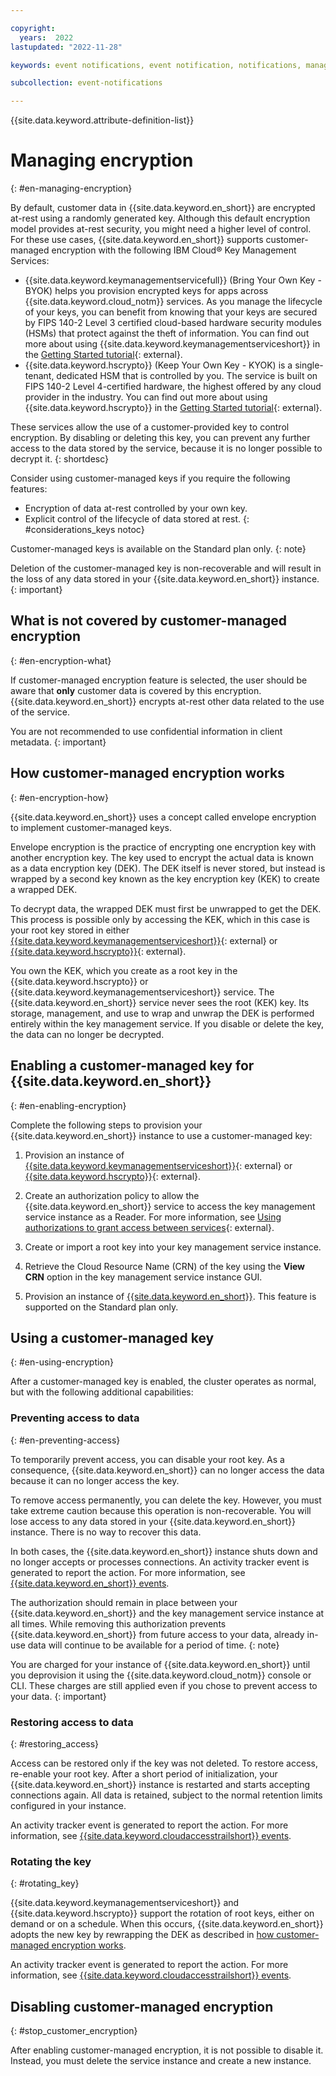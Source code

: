 ```yaml
---

copyright:
  years:  2022
lastupdated: "2022-11-28"

keywords: event notifications, event notification, notifications, managing encryption, byok, kyok, integrations protect, hpcs

subcollection: event-notifications

---
```

{{site.data.keyword.attribute-definition-list}}

# Managing encryption
{: #en-managing-encryption}

By default, customer data in {{site.data.keyword.en_short}} are encrypted at-rest using a randomly generated key. Although this default encryption model provides at-rest security, you might need a higher level of control. For these use cases, {{site.data.keyword.en_short}} supports customer-managed encryption with the following IBM Cloud® Key Management Services:

- {{site.data.keyword.keymanagementservicefull}} (Bring Your Own Key - BYOK) helps you provision encrypted keys for apps across {{site.data.keyword.cloud_notm}} services. As you manage the lifecycle of your keys, you can benefit from knowing that your keys are secured by FIPS 140-2 Level 3 certified cloud-based hardware security modules (HSMs) that protect against the theft of information. You can find out more about using {{site.data.keyword.keymanagementserviceshort}} in the [Getting Started tutorial](/docs/key-protect?topic=key-protect-getting-started-tutorial){: external}.
- {{site.data.keyword.hscrypto}} (Keep Your Own Key - KYOK) is a single-tenant, dedicated HSM that is controlled by you. The service is built on FIPS 140-2 Level 4-certified hardware, the highest offered by any cloud provider in the industry. You can find out more about using {{site.data.keyword.hscrypto}} in the [Getting Started tutorial](/docs/hs-crypto?topic=hs-crypto-get-started){: external}.

These services allow the use of a customer-provided key to control encryption. By disabling or deleting this key, you can prevent any further access to the data stored by the service, because it is no longer possible to decrypt it.
{: shortdesc}

Consider using customer-managed keys if you require the following features:

- Encryption of data at-rest controlled by your own key.
- Explicit control of the lifecycle of data stored at rest.
{: #considerations_keys notoc}

Customer-managed keys is available on the Standard plan only.
{: note}

Deletion of the customer-managed key is non-recoverable and will result in the loss of any data stored in your {{site.data.keyword.en_short}} instance.
{: important}

## What is not covered by customer-managed encryption
{: #en-encryption-what}

If customer-managed encryption feature is selected, the user should be aware that **only** customer data is covered by this encryption. {{site.data.keyword.en_short}} encrypts at-rest other data related to the use of the service.

You are not recommended to use confidential information in client metadata.
{: important}

## How customer-managed encryption works
{: #en-encryption-how}

{{site.data.keyword.en_short}} uses a concept called envelope encryption to implement customer-managed keys.

Envelope encryption is the practice of encrypting one encryption key with another encryption key. The key used to encrypt the actual data is known as a data encryption key (DEK). The DEK itself is never stored, but instead is wrapped by a second key known as the key encryption key (KEK) to create a wrapped DEK.

To decrypt data, the wrapped DEK must first be unwrapped to get the DEK. This process is possible only by accessing the KEK, which in this case is your root key stored in either [{{site.data.keyword.keymanagementserviceshort}}](/docs/key-protect?topic=key-protect-about){: external} or [{{site.data.keyword.hscrypto}}](/docs/hs-crypto?topic=hs-crypto-overview){: external}.

You own the KEK, which you create as a root key in the {{site.data.keyword.hscrypto}} or {{site.data.keyword.keymanagementserviceshort}} service. The {{site.data.keyword.en_short}} service never sees the root (KEK) key. Its storage, management, and use to wrap and unwrap the DEK is performed entirely within the key management service. If you disable or delete the key, the data can no longer be decrypted.

## Enabling a customer-managed key for {{site.data.keyword.en_short}}
{: #en-enabling-encryption}

Complete the following steps to provision your {{site.data.keyword.en_short}} instance to use a customer-managed key:

1. Provision an instance of [{{site.data.keyword.keymanagementserviceshort}}](/docs/key-protect?topic=key-protect-provision){: external} or [{{site.data.keyword.hscrypto}}](/docs/hs-crypto?topic=hs-crypto-provision){: external}.

1. Create an authorization policy to allow the {{site.data.keyword.en_short}} service to access the key management service instance as a Reader. For more information, see [Using authorizations to grant access between services](/docs/account?topic=account-serviceauth){: external}.

1. Create or import a root key into your key management service instance.

1. Retrieve the Cloud Resource Name (CRN) of the key using the **View CRN** option in the key management service instance GUI.

1. Provision an instance of [{{site.data.keyword.en_short}}](/docs/event-notifications?topic=event-notifications-en-create-en-instance). This feature is supported on the Standard plan only.

## Using a customer-managed key
{: #en-using-encryption}

After a customer-managed key is enabled, the cluster operates as normal, but with the following additional capabilities:

### Preventing access to data
{: #en-preventing-access}

To temporarily prevent access, you can disable your root key. As a consequence, {{site.data.keyword.en_short}} can no longer access the data because it can no longer access the key.

To remove access permanently, you can delete the key. However, you must take extreme caution because this operation is non-recoverable. You will lose access to any data stored in your {{site.data.keyword.en_short}} instance. There is no way to recover this data.

In both cases, the {{site.data.keyword.en_short}} instance shuts down and no longer accepts or processes connections. An activity tracker event is generated to report the action. For more information, see [{{site.data.keyword.en_short}} events](/docs/event-notifications?topic=event-notifications-en-at_events).

The authorization should remain in place between your {{site.data.keyword.en_short}} and the key management service instance at all times. While removing this authorization prevents {{site.data.keyword.en_short}} from future access to your data, already in-use data will continue to be available for a period of time.
{: note}

You are charged for your instance of {{site.data.keyword.en_short}} until you deprovision it using the {{site.data.keyword.cloud_notm}} console or CLI. These charges are still applied even if you chose to prevent access to your data.
{: important}

### Restoring access to data
{: #restoring_access}

Access can be restored only if the key was not deleted. To restore access, re-enable your root key. After a short period of initialization, your {{site.data.keyword.en_short}} instance is restarted and starts accepting connections again. All data is retained, subject to the normal retention limits configured in your instance.

An activity tracker event is generated to report the action. For more information, see [{{site.data.keyword.cloudaccesstrailshort}} events](/docs/event-notifications?topic=event-notifications-en-at_events).

### Rotating the key
{: #rotating_key}

{{site.data.keyword.keymanagementserviceshort}} and {{site.data.keyword.hscrypto}} support the rotation of root keys, either on demand or on a schedule. When this occurs, {{site.data.keyword.en_short}} adopts the new key by rewrapping the DEK as described in [how customer-managed encryption works](#en-encryption-how).

An activity tracker event is generated to report the action. For more information, see [{{site.data.keyword.cloudaccesstrailshort}} events](/docs/event-notifications?topic=event-notifications-en-at_events).

## Disabling customer-managed encryption
{: #stop_customer_encryption}

After enabling customer-managed encryption, it is not possible to disable it. Instead, you must delete the service instance and create a new instance.

